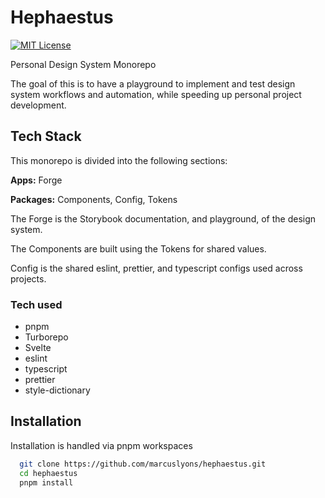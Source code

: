 
# Hephaestus

[![MIT License](https://img.shields.io/badge/License-MIT-green.svg)](https://choosealicense.com/licenses/mit/)

Personal Design System Monorepo

The goal of this is to have a playground to implement and test design system workflows and automation, while speeding up personal project development.

## Tech Stack

This monorepo is divided into the following sections:

**Apps:** Forge

**Packages:** Components, Config, Tokens

The Forge is the Storybook documentation, and playground, of the design system.

The Components are built using the Tokens for shared values.

Config is the shared eslint, prettier, and typescript configs used across projects.

### Tech used

- pnpm
- Turborepo
- Svelte
- eslint
- typescript
- prettier
- style-dictionary
## Installation

Installation is handled via pnpm workspaces

```bash
  git clone https://github.com/marcuslyons/hephaestus.git
  cd hephaestus
  pnpm install
```
